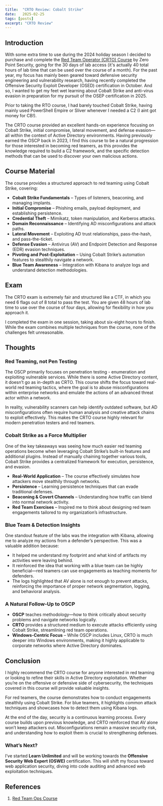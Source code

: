 ```yaml
---
title:  "CRTO Review: Cobalt Strike"
date:   2025-02-25
tags: [posts]
excerpt: "CRTO Review"
---
```


## Introduction

With some extra time to use during the 2024 holiday season I decided to purchase and complete the [Red Team Operator (CRTO) Course](https://training.zeropointsecurity.co.uk/courses/red-team-ops) by Zero Point Security, going for the 30 days of lab access (it's actually 40 total hours of lab time that can be used over the course of a month). For the past year, my focus has mainly been geared toward defensive security engineering and vulnerability research, having recently completed the Offensive Security Exploit Developer (OSED) certification in October. And so, I wanted to get my feet wet learning about Cobalt Strike and anti-virus evasion in preparation for my pursuit of the OSEP certification in 2025.

Prior to taking the RTO course, I had barely touched Cobalt Strike, having mainly used PowerShell Empire or Sliver whenever I needed a C2 (I aint got money for CB!).

The CRTO course provided an excellent hands-on experience focusing on Cobalt Strike, initial compromise, lateral movement, and defense evasion—all within the context of Active Directory environments. Having previously earned the OSCP back in 2023, I find this course to be a natural progression for those interested in becoming red teamers, as this provides the knowledge required to build a C2 framework, and the specific detection methods that can be used to discover your own malicious actions.

## Course Material

The course provides a structured approach to red teaming using Cobalt Strike, covering:

- **Cobalt Strike Fundamentals** – Types of listeners, beaconing, and managing implants.
- **Initial Compromise** – Phishing emails, payload deployment, and establishing persistence.
- **Credential Theft** – Mimikatz, token manipulation, and Kerberos attacks.
- **Domain Reconnaissance** – Identifying AD misconfigurations and attack paths.
- **Lateral Movement** – Exploiting AD trust relationships, pass-the-hash, and pass-the-ticket.
- **Defense Evasion** – Antivirus (AV) and Endpoint Detection and Response (EDR) evasion techniques.
- **Pivoting and Post-Exploitation** – Using Cobalt Strike’s automation features to stealthily navigate a network.
- **Blue Team Awareness** – Integration with Kibana to analyze logs and understand detection methodologies.

## Exam

The CRTO exam is extremely fair and structured like a CTF, in which you need 6 flags out of 8 total to pass the test. You are given 48 hours of lab time to use over the course of four days, allowing for flexibility in how you approach it. 

I completed the exam in one session, taking about six-eight hours to finish. While the exam combines multiple techniques from the course, none of the challenges felt unreasonable. 


## Thoughts

### Red Teaming, not Pen Testing

The OSCP primarily focuses on penetration testing - enumeration and exploiting vulnerable services. While there is some Active Directory content, it doesn’t go as in-depth as CRTO. This course shifts the focus toward real-world red teaming tactics, where the goal is to abuse misconfigurations within enterprise networks and emulate the actions of an advanced threat actor within a network.

In reality, vulnerability scanners can help identify outdated software, but AD misconfigurations often require human analysis and creative attack chains to exploit effectively. This makes the CRTO course highly relevant for modern penetration testers and red teamers.

### Cobalt Strike as a Force Multiplier

One of the key takeaways was seeing how much easier red teaming operations become when leveraging Cobalt Strike’s built-in features and additional plugins. Instead of manually chaining together various tools, Cobalt Strike provides a centralized framework for execution, persistence, and evasion.

- **Real-World Application** – The course effectively simulates how attackers move stealthily through networks.
- **Persistence** – Learning persistence techniques that can evade traditional defenses.
- **Beaconing & Covert Channels** – Understanding how traffic can blend into normal network activity.
- **Red Team Exercises** – Inspired me to think about designing red team engagements tailored to my organization’s infrastructure.

### Blue Team & Detection Insights

One standout feature of the labs was the integration with Kibana, allowing me to analyze my actions from a defender’s perspective. This was a valuable addition because:

- It helped me understand my footprint and what kind of artifacts my activities were leaving behind.
- It reinforced the idea that working with a blue team can be highly beneficial—red teamers can use engagements as teaching moments for defenders.
- The logs highlighted that AV alone is not enough to prevent attacks, reinforcing the importance of proper network segmentation, logging, and behavioral analysis.

### A Natural Follow-Up to OSCP

- **OSCP** teaches methodology—how to think critically about security problems and navigate networks logically.
- **CRTO** provides a structured medium to execute attacks efficiently using Cobalt Strike, streamlining red team operations.
- **Windows-Centric Focus** – While OSCP includes Linux, CRTO is much deeper into Windows environments, making it highly applicable to corporate networks where Active Directory dominates.

## Conclusion

I highly recommend the CRTO course for anyone interested in red teaming or looking to refine their skills in Active Directory exploitation. Whether you’re on the offensive or defensive side of cybersecurity, the techniques covered in this course will provide valuable insights.

For red teamers, the course demonstrates how to conduct engagements stealthily using Cobalt Strike. For blue teamers, it highlights common attack techniques and showcases how to detect them using Kibana logs.

At the end of the day, security is a continuous learning process. Every course builds upon previous knowledge, and CRTO reinforced that AV alone won’t keep attackers out. Misconfigurations remain a massive security risk, and understanding how to exploit them is crucial to strengthening defenses.

### What’s Next?

I’ve started **Learn Unlimited** and will be working towards the **Offensive Security Web Expert (OSWE)** certification. This will shift my focus toward web application security, diving into code auditing and advanced web exploitation techniques.

## References

1. [Red Team Ops Course](https://training.zeropointsecurity.co.uk/courses/red-team-ops)

